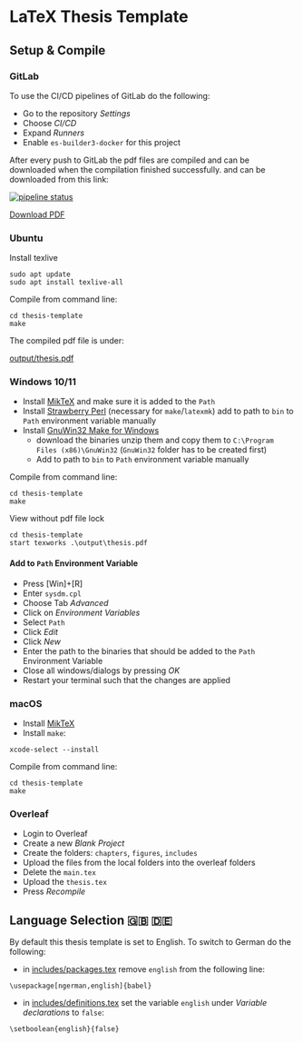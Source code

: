 # LaTeX Thesis Template

## Setup & Compile

### GitLab
To use the CI/CD pipelines of GitLab do the following:
* Go to the repository _Settings_
* Choose _CI/CD_
* Expand _Runners_
* Enable `es-builder3-docker` for this project

After every push to GitLab the pdf files are compiled and can be downloaded when the compilation finished successfully. and can be downloaded from this link:

[![pipeline status](https://atreus.informatik.uni-tuebingen.de/ties/templates/thesis-template/badges/main/pipeline.svg)](https://atreus.informatik.uni-tuebingen.de/ties/templates/thesis-template/-/commits/main) 

[Download PDF](https://atreus.informatik.uni-tuebingen.de/ties/templates/thesis-template/-/jobs/artifacts/main/browse?job=build)

### Ubuntu

Install texlive
```
sudo apt update
sudo apt install texlive-all
```

Compile from command line:
```
cd thesis-template
make
```

The compiled pdf file is under: 

[output/thesis.pdf](output/thesis.pdf)

### Windows 10/11

* Install [MikTeX](https://miktex.org/download) and make sure it is added to the `Path`
* Install [Strawberry Perl](https://strawberryperl.com/) (necessary for `make`/`latexmk`) add to path to `bin` to `Path` environment variable manually
* Install [GnuWin32 Make for Windows](http://gnuwin32.sourceforge.net/packages/make.htm)
	* download the binaries unzip them and copy them to `C:\Program Files (x86)\GnuWin32` (`GnuWin32` folder has to be created first)
	* Add to path to `bin` to `Path` environment variable manually

Compile from command line:
```
cd thesis-template
make
```

View without pdf file lock
```
cd thesis-template
start texworks .\output\thesis.pdf
```

#### Add to `Path` Environment Variable
* Press [Win]+[R]
* Enter `sysdm.cpl`
* Choose Tab _Advanced_
* Click on _Environment Variables_ 
* Select `Path`
* Click _Edit_
* Click _New_
* Enter the path to the binaries that should be added to the `Path` Environment Variable
* Close all windows/dialogs by pressing _OK_
* Restart your terminal such that the changes are applied

### macOS

* Install [MikTeX](https://miktex.org/howto/install-miktex-mac)
* Install `make`:
```
xcode-select --install
```

Compile from command line:
```
cd thesis-template
make
```

### Overleaf
* Login to Overleaf
* Create a new _Blank Project_
* Create the folders: `chapters`, `figures`, `includes`
* Upload the files from the local folders into the overleaf folders
* Delete the `main.tex`
* Upload the `thesis.tex`
* Press _Recompile_

## Language Selection 🇬🇧 🇩🇪

By default this thesis template is set to English. To switch to German do the following:
* in [includes/packages.tex](./includes/packages.tex) remove `english` from the following line:
```
\usepackage[ngerman,english]{babel}
```
* in [includes/definitions.tex](./includes/definitions.tex) set the variable `english` under _Variable declarations_ to `false`:
```
\setboolean{english}{false}
```